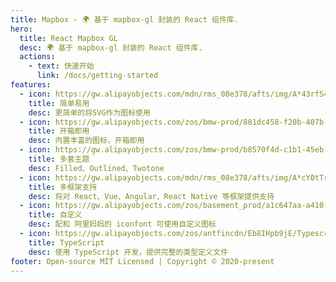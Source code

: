 ```yaml
---
title: Mapbox - 🌍 基于 mapbox-gl 封装的 React 组件库.
hero:
  title: React Mapbox GL
  desc: 🌍 基于 mapbox-gl 封装的 React 组件库.
  actions:
    - text: 快速开始
      link: /docs/getting-started
features:
  - icon: https://gw.alipayobjects.com/mdn/rms_08e378/afts/img/A*43rfS4dD0MUAAAAAAAAAAABkARQnAQ
    title: 简单易用
    desc: 更简单的将SVG作为图标使用
  - icon: https://gw.alipayobjects.com/zos/bmw-prod/881dc458-f20b-407b-947a-95104b5ec82b/k79dm8ih_w144_h144.png
    title: 开箱即用
    desc: 内置丰富的图标，开箱即用
  - icon: https://gw.alipayobjects.com/zos/bmw-prod/b8570f4d-c1b1-45eb-a1da-abff53159967/kj9t990h_w144_h144.png
    title: 多套主题
    desc: Filled、Outlined、Twotone
  - icon: https://gw.alipayobjects.com/mdn/rms_08e378/afts/img/A*cY0tTr8q3Y4AAAAAAAAAAABkARQnAQ
    title: 多框架支持
    desc: 将对 React、Vue、Angular、React Native 等框架提供支持
  - icon: https://gw.alipayobjects.com/zos/basement_prod/a1c647aa-a410-4024-8414-c9837709cb43/k7787itw_w126_h114.png
    title: 自定义
    desc: 配和 阿里妈妈的 iconfont 可使用自定义图标
  - icon: https://gw.alipayobjects.com/zos/antfincdn/Eb8IHpb9jE/Typescript_logo_2020.svg
    title: TypeScript
    desc: 使用 TypeScript 开发，提供完整的类型定义文件
footer: Open-source MIT Licensed | Copyright © 2020-present
---
```


